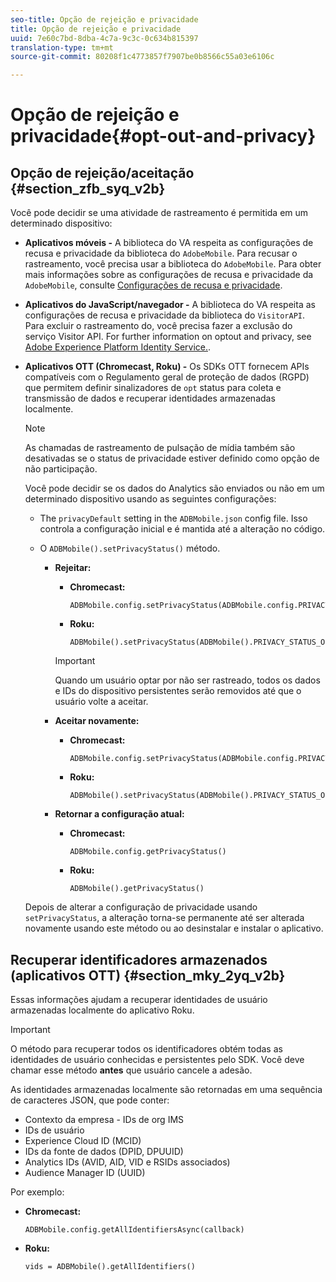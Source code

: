 ```yaml
---
seo-title: Opção de rejeição e privacidade
title: Opção de rejeição e privacidade
uuid: 7e60c7bd-8dba-4c7a-9c3c-0c634b815397
translation-type: tm+mt
source-git-commit: 80208f1c4773857f7907be0b8566c55a03e6106c

---
```



# Opção de rejeição e privacidade{#opt-out-and-privacy}

## Opção de rejeição/aceitação {#section_zfb_syq_v2b}

Você pode decidir se uma atividade de rastreamento é permitida em um determinado dispositivo:

* **Aplicativos móveis -** A biblioteca do VA respeita as configurações de recusa e privacidade da biblioteca do `AdobeMobile`. Para recusar o rastreamento, você precisa usar a biblioteca do `AdobeMobile`. Para obter mais informações sobre as configurações de recusa e privacidade da `AdobeMobile`, consulte [Configurações de recusa e privacidade](https://docs.adobe.com/content/help/en/mobile-services/android/gdpr-privacy-android/privacy.html).
* **Aplicativos do JavaScript/navegador -** A biblioteca do VA respeita as configurações de recusa e privacidade da biblioteca do `VisitorAPI`. Para excluir o rastreamento do, você precisa fazer a exclusão do serviço Visitor API. For further information on opt­out and privacy, see [Adobe Experience Platform Identity Service.](https://marketing.adobe.com/resources/help/en_US/mcvid/).
* **Aplicativos OTT (Chromecast, Roku) -** Os SDKs OTT fornecem APIs compatíveis com o Regulamento geral de proteção de dados (RGPD) que permitem definir sinalizadores de `opt` status para coleta e transmissão de dados e recuperar identidades armazenadas localmente.

   >[!NOTE]
   >
   >As chamadas de rastreamento de pulsação de mídia também são desativadas se o status de privacidade estiver definido como opção de não participação.

   Você pode decidir se os dados do Analytics são enviados ou não em um determinado dispositivo usando as seguintes configurações:

   * The `privacyDefault` setting in the `ADBMobile.json` config file. Isso controla a configuração inicial e é mantida até a alteração no código.

   * O `ADBMobile().setPrivacyStatus()` método.

      * **Rejeitar:**

         * **Chromecast:**

            ```
            ADBMobile.config.setPrivacyStatus(ADBMobile.config.PRIVACY_STATUS_OPT_OUT)
            ```

         * **Roku:**

            ```
            ADBMobile().setPrivacyStatus(ADBMobile().PRIVACY_STATUS_OPT_OUT)
            ```
         >[!IMPORTANT]
         >
         >Quando um usuário optar por não ser rastreado, todos os dados e IDs do dispositivo persistentes serão removidos até que o usuário volte a aceitar.

      * **Aceitar novamente:**

         * **Chromecast:**

            ```
            ADBMobile.config.setPrivacyStatus(ADBMobile.config.PRIVACY_STATUS_OPT_IN)
            ```

         * **Roku:**

            ```
            ADBMobile().setPrivacyStatus(ADBMobile().PRIVACY_STATUS_OPT_IN)
            ```
      * **Retornar a configuração atual:**

         * **Chromecast:**

            ```
            ADBMobile.config.getPrivacyStatus()
            ```

         * **Roku:**

            ```
            ADBMobile().getPrivacyStatus()
            ```
   Depois de alterar a configuração de privacidade usando `setPrivacyStatus`, a alteração torna-se permanente até ser alterada novamente usando este método ou ao desinstalar e instalar o aplicativo.

## Recuperar identificadores armazenados (aplicativos OTT) {#section_mky_2yq_v2b}

Essas informações ajudam a recuperar identidades de usuário armazenadas localmente do aplicativo Roku.

>[!IMPORTANT]
>
>O método para recuperar todos os identificadores obtém todas as identidades de usuário conhecidas e persistentes pelo SDK. Você deve chamar esse método **antes** que usuário cancele a adesão.

As identidades armazenadas localmente são retornadas em uma sequência de caracteres JSON, que pode conter:

* Contexto da empresa - IDs de org IMS
* IDs de usuário
* Experience Cloud ID (MCID)
* IDs da fonte de dados (DPID, DPUUID)
* Analytics IDs (AVID, AID, VID e RSIDs associados)
* Audience Manager ID (UUID)

Por exemplo:

* **Chromecast:**

   ```
   ADBMobile.config.getAllIdentifiersAsync(callback)
   ```

* **Roku:**

   ```
   vids = ADBMobile().getAllIdentifiers()
   ```

